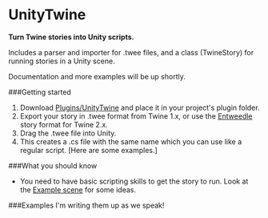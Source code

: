 # UnityTwine
**Turn Twine stories into Unity scripts.**

Includes a parser and importer for .twee files, and a class (TwineStory) for running stories in a Unity scene.

Documentation and more examples will be up shortly.

###Getting started
1. Download [Plugins/UnityTwine](https://github.com/daterre/UnityTwine/tree/master/Assets/Plugins/UnityTwine) and place it in your project's plugin folder.
2. Export your story in .twee format from Twine 1.x, or use the [Entweedle](http://www.maximumverbosity.net/twine/Entweedle/) story format for Twine 2.x.
3. Drag the .twee file into Unity.
3. This creates a .cs file with the same name which you can use like a regular script. [Here are some examples.]

###What you should know
- You need to have basic scripting skills to get the story to run. Look at the [Example scene](https://github.com/daterre/UnityTwine/tree/master/Assets/Example) for some ideas.

###Examples
I'm writing them up as we speak!
